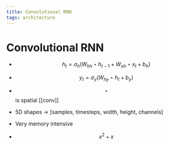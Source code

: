 ```yaml
---
title: Convolutional RNN
tags: architecture
---
```


# Convolutional RNN
- $$h_t = \sigma_h(W_{hh}\star h_{t-1} + W_{xh}\star x_t + b_h)$$
- $$y_t = \sigma_y(W_{hy}\star h_t + b_y)$$
- $$\star$$ is spatial [[conv]]
- 5D shapes -> [samples, timesteps, width, height, channels]
- Very memory intensive

- $$x^{2}+x$$






























































